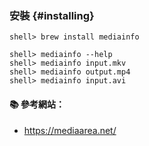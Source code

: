 ### 安裝 {#installing}

```
shell> brew install mediainfo
```

```
shell> mediainfo --help
shell> mediainfo input.mkv
shell> mediainfo output.mp4
shell> mediainfo input.avi
```

#### :books: 參考網站：
- https://mediaarea.net/

